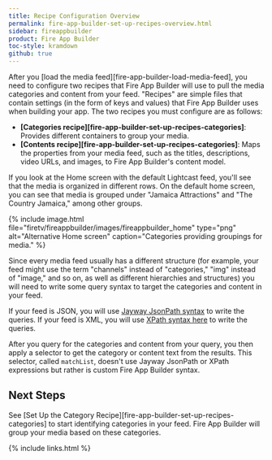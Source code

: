 ```yaml
---
title: Recipe Configuration Overview
permalink: fire-app-builder-set-up-recipes-overview.html
sidebar: fireappbuilder
product: Fire App Builder
toc-style: kramdown
github: true
---
```


After you [load the media feed][fire-app-builder-load-media-feed], you need to configure two recipes that Fire App Builder will use to pull the media categories and content from your feed. "Recipes" are simple files that contain settings (in the form of keys and values) that Fire App Builder uses when building your app. The two recipes you must configure are as follows:

*  **[Categories recipe][fire-app-builder-set-up-recipes-categories]**: Provides different containers to group your media.
*  **[Contents recipe][fire-app-builder-set-up-recipes-categories]**:  Maps the properties from your media feed, such as the titles, descriptions, video URLs, and images, to Fire App Builder's content model.

If you look at the Home screen with the default Lightcast feed, you'll see that the media is organized in different rows. On the default home screen, you can see that media is grouped under "Jamaica Attractions" and "The Country Jamaica," among other groups.

{% include image.html file="firetv/fireappbuilder/images/fireappbuilder_home" type="png" alt="Alternative Home screen" caption="Categories providing groupings for media." %}

Since every media feed usually has a different structure (for example, your feed might use the term "channels" instead of "categories," "img" instead of "image," and so on, as well as different hierarchies and structures) you will need to write some query syntax to target the categories and content in your feed.

If your feed is JSON, you will use [Jayway JsonPath syntax](https://github.com/jayway/JsonPath) to write the queries. If your feed is XML, you will use [XPath syntax here](https://www.w3schools.com/xml/xpath_syntax.asp) to write the queries.

After you query for the categories and content from your query, you then apply a selector to get the category or content text from the results. This selector, called `matchList`, doesn't use Jayway JsonPath or XPath expressions but rather is custom Fire App Builder syntax.

## Next Steps

See [Set Up the Category Recipe][fire-app-builder-set-up-recipes-categories] to start identifying categories in your feed. Fire App Builder will group your media based on these categories.

{% include links.html %}
